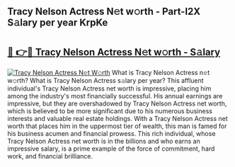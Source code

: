 ## Tracy Nelson Actress N𝚎t w𝚘rth - Part-I2X S𝚊lary per year KrpKe

# <h2><a href="http://gc0cfmc.nevu.top/?p=Tracy+Nelson+Actress">🔗 👉🔴 Tracy Nelson Actress N𝚎t w𝚘rth - S𝚊lary</a></h2>

[![Tracy Nelson Actress N𝚎t W𝚘rth](https://i.imgur.com/Oavwk0R.jpeg)](http://gc0cfmc.nevu.top/?p=Tracy+Nelson+Actress)
What is Tracy Nelson Actress n𝚎t w𝚘rth? What is Tracy Nelson Actress s𝚊lary per year?
This affluent individual's Tracy Nelson Actress net worth is impressive, placing him among the industry's most financially successful. His annual earnings are impressive, but they are overshadowed by Tracy Nelson Actress net worth, which is believed to be more significant due to his numerous business interests and valuable real estate holdings. With a Tracy Nelson Actress net worth that places him in the uppermost tier of wealth, this man is famed for his business acumen and financial prowess. This rich individual, whose Tracy Nelson Actress net worth is in the billions and who earns an impressive salary, is a prime example of the force of commitment, hard work, and financial brilliance.
